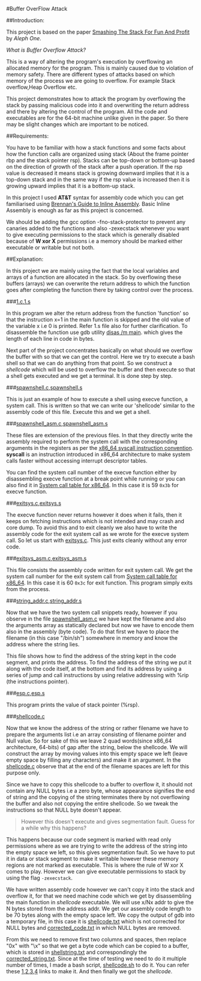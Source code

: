 #Buffer OverFlow Attack

##Introduction:

This project is based on the paper [Smashing The Stack For Fun And Profit](http://insecure.org/stf/smashstack.html) by *Aleph One*.

*What is Buffer Overflow Attack?*

This is a way of altering the program's execution by overflowing an allocated memory for the program. This is mainly caused due to violation of memory safety. There are different types of attacks based on which memory of the process we are going to overflow. For example Stack overflow,Heap Overflow etc.

This project demonstrates how to attack the program by overflowing the stack by passing malicious code into it and overwriting the return address and there by altering the control of the program. All the code and executables are for the 64-bit machine unlike given in the paper. So there may be slight changes which are important to be noticed.

##Requirements:

 You have to be familiar with how a stack functions and some facts about how the function calls are organized using stack (About the frame pointer rbp and the stack pointer rsp). Stacks can be top-down or bottom-up based on the direction of growth of the stack after a push operation. If the rsp value is decreased it means stack is growing downward implies that it is a top-down stack and in the same way if the rsp value is increased then it is growing upward implies that it is a bottom-up stack.

 In this project I used **AT&T** syntax for assembly code which you can get familiarised using [Brennan's Guide to Inline Assembly](http://www.delorie.com/djgpp/doc/brennan/brennan_att_inline_djgpp.html). Basic Inline Assembly is enough as far as this project is concerned.

 We should be adding the gcc option -fno-stack-protector to prevent any canaries added to the functions and also -zexecstack whenever you want to give executing permissions to the stack which is generally disabled because of **W xor X** permissions i.e a memory should be marked either executable or writable but not both.

##Explanation:

 In this project we are mainly  using the fact that the local variables and arrays of a function are allocated in the stack. So by overflowing these buffers (arrays) we can overwrite the return address to which the function goes after completing the function there by taking control over the process.

###[1.c](./1.c),[1.s](./1.s)

In this program we alter the return address from the function 'function' so that the instruction x=1 in the main function is skipped and the old value of the variable x i.e 0 is printed. Refer 1.s file also for further clarification. To disassemble the function use gdb utility [disas /m main](https://sourceware.org/gdb/onlinedocs/gdb/Machine-Code.html). which gives the length of each line in code in bytes.

Next part of the project concentrates basically on what should we overflow the buffer with so that we can get the control. Here we try to execute a bash shell so that we can do anything from that point. So we construct a *shellcode* which will be used to overflow the buffer and then execute so that a shell gets executed and we get a terminal. It is done step by step.

###[spawnshell.c](./spawnshell.c),[spawnshell.s](./spawnshell.s)

This is just an example of how to execute a shell using execve function, a system call. This is written so that we can write our 'shellcode' similar to the assembly code of this file. Execute this and we get a shell.

###[spawnshell_asm.c](./spawnshell_asm.c),[spawnshell_asm.s](./spawnshell_asm.s)

These files are extension of the previous files. In that they directly write the assembly required to perform the system call with the corresponding arguments in the registers as per the [x86_64 syscall instruction convention](https://en.wikibooks.org/wiki/X86_Assembly/Interfacing_with_Linux#int_0x80). **syscall** is an instruction introduced in x86_64 architecture to make system calls faster without accessing interrupt descriptor tables.

You can find the system call number of the execve function either by disassembling execve function at a break point while running or you can also find it in [System call table for x86_64](https://filippo.io/linux-syscall-table/). In this case it is 59 ```0x3b``` for execve function.

###[exitsys.c](./exitsys.c),[exitsys.s](./exitsys.s)

The execve function never returns however it does when it fails, then it keeps on fetching instructions which is not intended and may crash and core dump. To avoid this and to exit cleanly we also have to write the assembly code for the exit system call as we wrote for the execve system call. So let us start with [exitsys.c](./exitsys.c). This just exits cleanly without any error code.

###[exitsys_asm.c](./exitsys_asm.c),[exitsys_asm.s](./exitsys_asm.s)

This file consists the assembly code written for exit system call. We get the system call number for the exit system call from [System call table for x86_64](https://filippo.io/linux-syscall-table/). In this case it is 60 ```0x3c``` for exit function. This program simply exits from the process.

###[string_addr.c](./string_addr.c),[string_addr.s](./string_addr.s)

Now that we have the two system call snippets ready, however if you observe in the file [spawnshell_asm.c](./spawnshell_asm.c) we have kept the filename and also the arguments array as statically declared but now we have to encode them also in the assembly (byte code). To do that first we have to place the filename (in this case "/bin/sh") somewhere in memory and know the address where the string lies.

This file shows how to find the address of the string kept in the code segment, and prints the address. To find the address of the string we put it along with the code itself, at the bottom and find its address by using a series of jump and call instructions by using relative addressing with %rip (the instructions pointer).

###[esp.c](./esp.c),[esp.s](./esp.s)

This program prints the value of stack pointer (%rsp).

###[shellcode.c](./shellcode.c)

Now that we know the address of the string or rather filename we have to prepare the arguments list i.e an array consisting of filename pointer and Null value. So for sake of this we leave 2 quad words(since x86_64 architecture, 64-bits) of gap after the string, below the shellcode. We will construct the array by moving values into this empty space we left (leave empty space by filling any characters) and make it an argument. In the [shellcode.c](./shellcode.c) observe that at the end of the filename spaces are left for this purpose only.

Since we have to copy this shellcode to a buffer to overflow it, it should not contain any NULL bytes i.e a zero byte, whose appearance signifies the end of string and the copying of the string terminates there by not overflowing the buffer and also not copying the entire shellcode. So we tweak the instructions so that NULL byte doesn't appear.

>However this doesn't execute and gives segmentation fault. Guess for a while why this happens?

This happens because our code segment is marked with read only permissions where as we are trying to write the address of the string into the empty space we left, so this gives segmentation fault. So we have to put it in data or stack segment to make it writable however these memory regions are not marked as executable. This is where the rule of W xor X comes to play. However we can give executable permissions to stack by using the flag ```-zexecstack```.

We have written assembly code however we can't copy it into the stack and overflow it, for that we need machine code which we get by disassembling the main function in *shellcode* executable. We will use x/Nx addr to give the N bytes stored from the address addr. We get our assembly code length to be 70 bytes along with the empty space left. We copy the output of gdb into a temporary file, in this case it is [shellcode.txt](./shellcode.txt) which is not corrected for NULL bytes and [corrected_code.txt](./corrected_code.txt)  in which NULL bytes are removed.

From this we need to remove first two columns and spaces, then replace "0x" with "\\x" so that we get a byte code which can be copied to a buffer, which is stored in [shellstring.txt](./shellstring.txt) and correspondingly the [corrected_string.txt](./corrected_string.txt). Since at the time of testing we need to do it multiple number of times, I made a bash script, [shellcode.sh](./shellcode.sh) to do it. You can refer these [1](http://stackoverflow.com/questions/8973450/how-to-select-some-columns-with-awk),[2](http://askubuntu.com/questions/164056/how-do-i-combine-all-lines-in-a-text-file-into-a-single-line),[3](http://askubuntu.com/questions/20414/find-and-replace-text-within-a-file-using-commands),[4](http://osr600doc.sco.com/en/SHL_automate/_Passing_to_shell_script.html) links to make it. And then finally we got the *shellcode*.
